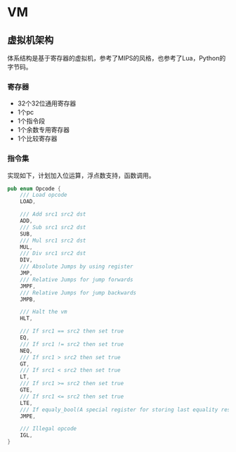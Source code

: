 # VM

## 虚拟机架构

体系结构是基于寄存器的虚拟机，参考了MIPS的风格，也参考了Lua，Python的字节码。

### 寄存器

- 32个32位通用寄存器
- 1个pc
- 1个指令段
- 1个余数专用寄存器
- 1个比较寄存器

### 指令集

实现如下，计划加入位运算，浮点数支持，函数调用。

```rust
pub enum Opcode {
    /// Load opcode
    LOAD,

    /// Add src1 src2 dst
    ADD,
    /// Sub src1 src2 dst
    SUB,
    /// Mul src1 src2 dst
    MUL,
    /// Div src1 src2 dst
    DIV,
    /// Absolute Jumps by using register
    JMP,
    /// Relative Jumps for jump forwards
    JMPF,
    /// Relative Jumps for jump backwards
    JMPB,

    /// Halt the vm
    HLT,

    /// If src1 == src2 then set true
    EQ,
    /// If src1 != src2 then set true
    NEQ,
    /// If src1 > src2 then set true
    GT,
    /// If src1 < src2 then set true
    LT,
    /// If src1 >= src2 then set true
    GTE,
    /// If src1 <= src2 then set true
    LTE,
    /// If equaly_bool(A special register for storing last equality result) == true then jmp
    JMPE,

    /// Illegal opcode
    IGL,
}
```
